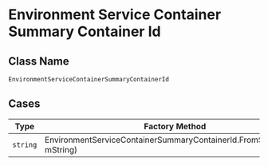 
# Environment Service Container Summary Container Id

## Class Name

`EnvironmentServiceContainerSummaryContainerId`

## Cases

| Type | Factory Method |
|  --- | --- |
| `string` | EnvironmentServiceContainerSummaryContainerId.FromString(string mString) |

